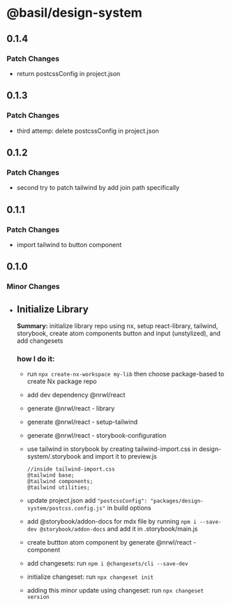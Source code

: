 # @basil/design-system

## 0.1.4

### Patch Changes

- return postcssConfig in project.json

## 0.1.3

### Patch Changes

- third attemp: delete postcssConfig in project.json

## 0.1.2

### Patch Changes

- second try to patch tailwind by add join path specifically

## 0.1.1

### Patch Changes

- import tailwind to button component

## 0.1.0

### Minor Changes

- ## Initialize Library

  **Summary:** initialize library repo using nx, setup react-library, tailwind, storybook, create atom components button and input (unstylized), and add changesets

  ### how I do it:

  - run `npx create-nx-workspace my-lib` then choose package-based to create Nx package repo
  - add dev dependency @nrwl/react
  - generate @nrwl/react - library
  - generate @nrwl/react - setup-tailwind
  - generate @nrwl/react - storybook-configuration
  - use tailwind in storybook by creating tailwind-import.css in design-system/.storybook and import it to preview.js

    ```
    //inside tailwind-import.css
    @tailwind base;
    @tailwind components;
    @tailwind utilities;
    ```

  - update project.json add `"postcssConfig": "packages/design-system/postcss.config.js"` in build options
  - add @storybook/addon-docs for mdx file by running `npm i --save-dev @storybook/addon-docs` and add it in .storybook/main.js
  - create buttton atom component by generate @nrwl/react - component
  - add changesets: run `npm i @changesets/cli --save-dev`
  - initialize changeset: run `npx changeset init`
  - adding this minor update using changeset: run `npx changeset version`

